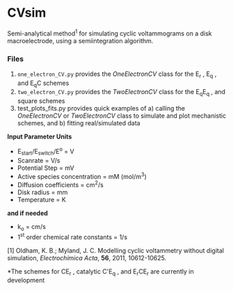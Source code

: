 # CVsim
Semi-analytical method<sup>1</sup> for simulating cyclic voltammograms on a disk macroelectrode, using a semiintegration algorithm.

### Files
1. `one_electron_CV.py` provides the *OneElectronCV* class for the E<sub>r</sub> , E<sub>q</sub> , and E<sub>q</sub>C schemes
2. `two_electron_CV.py` provides the *TwoElectronCV* class for the E<sub>q</sub>E<sub>q</sub> , and square schemes
3. test_plots_fits.py provides quick examples of a) calling the *OneElectronCV* or *TwoElectronCV* class to simulate and plot mechanistic schemes, and b) fitting real/simulated data

**Input Parameter Units**
- E<sub>start</sub>/E<sub>switch</sub>/E<sup>o</sup> = V
- Scanrate = V/s
- Potential Step = mV
- Active species concentration = mM (mol/m<sup>3</sup>)
- Diffusion coefficients = cm<sup>2</sup>/s
- Disk radius = mm
- Temperature = K

**and if needed**
- k<sub>o</sub> = cm/s
- 1<sup>st</sup> order chemical rate constants = 1/s




[1] Oldham, K. B.; Myland, J. C. Modelling cyclic voltammetry without 
    digital simulation, *Electrochimica Acta*, **56**, 2011, 10612-10625.

*The schemes for CE<sub>r</sub> , catalytic C'E<sub>q</sub> , and E<sub>r</sub>CE<sub>r</sub> are currently in development
